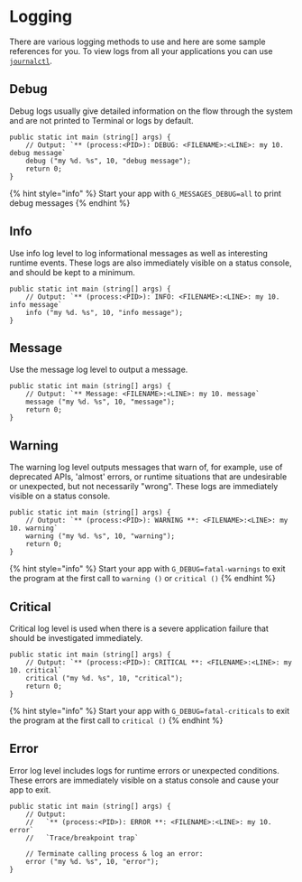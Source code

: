 # Logging

There are various logging methods to use and here are some sample references for you. To view logs from all your applications you can use [`journalctl`](https://www.digitalocean.com/community/tutorials/how-to-use-journalctl-to-view-and-manipulate-systemd-logs).

## Debug

Debug logs usually give detailed information on the flow through the system and are not printed to Terminal or logs by default.

```vala
public static int main (string[] args) {
    // Output: `** (process:<PID>): DEBUG: <FILENAME>:<LINE>: my 10. debug message`
    debug ("my %d. %s", 10, "debug message");
    return 0;
}
```

{% hint style="info" %} Start your app with `G_MESSAGES_DEBUG=all` to print debug messages {% endhint %}


## Info

Use info log level to log informational messages as well as interesting runtime events. These logs are also immediately visible on a status console, and should be kept to a minimum.

```vala
public static int main (string[] args) {
    // Output: `** (process:<PID>): INFO: <FILENAME>:<LINE>: my 10. info message`
    info ("my %d. %s", 10, "info message");
}
```

## Message

Use the message log level to output a message.

```vala
public static int main (string[] args) {
    // Output: `** Message: <FILENAME>:<LINE>: my 10. message`
    message ("my %d. %s", 10, "message");
    return 0;
}
```

## Warning

The warning log level outputs messages that warn of, for example, use of deprecated APIs, 'almost' errors, or runtime situations that are undesirable or unexpected, but not necessarily "wrong". These logs are immediately visible on a status console.

```vala
public static int main (string[] args) {
    // Output: `** (process:<PID>): WARNING **: <FILENAME>:<LINE>: my 10. warning`
    warning ("my %d. %s", 10, "warning");
    return 0;
}
```

{% hint style="info" %} Start your app with `G_DEBUG=fatal-warnings` to exit the program at the first call to `warning ()` or `critical ()` {% endhint %}

## Critical

Critical log level is used when there is a severe application failure that should be investigated immediately.

```vala
public static int main (string[] args) {
    // Output: `** (process:<PID>): CRITICAL **: <FILENAME>:<LINE>: my 10. critical`
    critical ("my %d. %s", 10, "critical");
    return 0;
}
```

{% hint style="info" %} Start your app with `G_DEBUG=fatal-criticals` to exit the program at the first call to `critical ()` {% endhint %}

## Error

Error log level includes logs for runtime errors or unexpected conditions. These errors are immediately visible on a status console and cause your app to exit.

```vala
public static int main (string[] args) {
    // Output:
    //   `** (process:<PID>): ERROR **: <FILENAME>:<LINE>: my 10. error`
    //   `Trace/breakpoint trap`

    // Terminate calling process & log an error:
    error ("my %d. %s", 10, "error");
}
```

